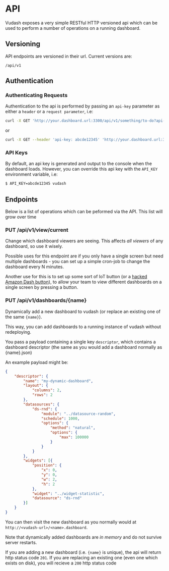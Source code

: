 # API

Vudash exposes a very simple RESTful HTTP versioned api which can be used to perform a number of operations on a running dashboard.

## Versioning

API endpoints are versioned in their url. Current versions are:

`/api/v1`

## Authentication

### Authenticating Requests

Authentication to the api is performed by passing an `api-key` parameter as either a `header` or a `request parameter`, i.e:

```bash
curl -X GET 'http://your.dashboard.url:3300/api/v1/something/to-do?api-key=abcde12345'
```

or

```bash
curl -X GET --header 'api-key: abcde12345' 'http://your.dashboard.url:3300/api/v1/something/to-do'
```

### API Keys

By default, an api key is generated and output to the console when the dashboard loads. However, you can override this api key with the `API_KEY` environment variable, i.e:

```bash
$ API_KEY=abcde12345 vudash
```

## Endpoints

Below is a list of operations which can be peformed via the API. This list will grow over time

### PUT /api/v1/view/current

Change which dashboard viewers are seeing. This affects *all viewers* of any dashboard, so use it wisely.

Possible uses for this endpoint are if you only have a single screen but need multiple dashboards - you can set up a simple cron-job to change the dashboard every N minutes.

Another use for this is to set up some sort of IoT button (or a [hacked Amazon Dash button](https://www.npmjs.com/package/homebridge-dash)), to allow your team to view different dashboards on a single screen by pressing a button.

### PUT /api/v1/dashboards/{name}

Dynamically add a new dashboard to vudash (or replace an existing one of the same `{name}`).

This way, you can add dashboards to a running instance of vudash without redeploying.

You pass a payload containing a single key `descriptor`, which contains a dashboard descriptor (the same as you would add a dashboard normally as {name}.json)

An example payload might be:

```json
{
	"descriptor": {
		"name": "my-dynamic-dashboard",
		"layout": {
			"columns": 2,
			"rows": 2
		},
		"datasources": {
			"ds-rnd": {
				"module": "../datasource-random",
				"schedule": 1000,
				"options": {
					"method": "natural",
					"options": {
						"max": 100000
					}
				}
			}
		},
		"widgets": [{
			"position": {
				"x": 0,
				"y": 0,
				"w": 2,
				"h": 2
			},
			"widget": "../widget-statistic",
			"datasource": "ds-rnd"
		}]
	}
}
```

You can then visit the new dashboard as you normally would at `http://<vudash-url>/<name>.dashboard`.

Note that dynamically added dashboards are *in memory* and do not survive server restarts.

If you are adding a new dashboard (i.e. `{name}` is unique), the api will return http status code `201`. If you are replacing an existing one (even one which exists on disk), you will recieve a `200` http status code